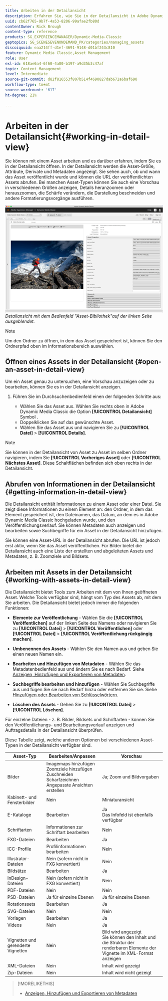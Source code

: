 ```yaml
---
title: Arbeiten in der Detailansicht
description: Erfahren Sie, wie Sie in der Detailansicht in Adobe Dynamic Media Classic arbeiten.
uuid: cb62f765-9b7f-4a53-8206-99afae2fb80d
contentOwner: Rick Brough
content-type: reference
products: SG_EXPERIENCEMANAGER/Dynamic-Media-Classic
geptopics: SG_SCENESEVENONDEMAND_PK/categories/managing_assets
discoiquuid: eaa214ff-d1ef-4691-9148-d01bf243c810
feature: Dynamic Media Classic,Asset Management
role: User
exl-id: 618ae6a4-6f60-4a80-b197-a9d35b3c47af
topic: Content Management
level: Intermediate
source-git-commit: d82f816553f807b514f4690827dab672a6baf690
workflow-type: tm+mt
source-wordcount: '617'
ht-degree: 21%

---
```


# Arbeiten in der Detailansicht{#working-in-detail-view}

Sie können mit einem Asset arbeiten und es darüber erfahren, indem Sie es in der Detailansicht öffnen. In der Detailansicht werden die Asset-Größe, Attribute, Derivate und Metadaten angezeigt. Sie sehen auch, ob und wann das Asset veröffentlicht wurde und können die URL der veröffentlichten Assets abrufen. Bei manchen Asset-Typen können Sie auch eine Vorschau in verschiedenen Größen anzeigen, Details heranzoomen oder herauszoomen, die Schärfe verändern, die Darstellung beschneiden und andere Formatierungsvorgänge ausführen.

<!-- 

Comment Type: remark
Last Modified By: Rick Brough (rbrough@adobe.com)
Last Modified Date: 2018-06-14T13:52:46.623-0400

<p>as_detail_view_popup.png found in Downloads on local in folder "scene7-images"</p>

 -->

![Detailansicht](/help/using/assets/image_0.img.png)
*Detailansicht mit dem Bedienfeld &quot;Asset-Bibliothek&quot;auf der linken Seite ausgeblendet.*

>[!NOTE]
>
>Um den Ordner zu öffnen, in dem das Asset gespeichert ist, können Sie den Ordnerpfad oben im Informationsbereich auswählen.

## Öffnen eines Assets in der Detailansicht {#open-an-asset-in-detail-view}

Um ein Asset genau zu untersuchen, eine Vorschau anzuzeigen oder zu bearbeiten, können Sie es in der Detailansicht anzeigen.

1. Führen Sie im Durchsuchenbedienfeld einen der folgenden Schritte aus:

   * Wählen Sie das Asset aus. Wählen Sie rechts oben in Adobe Dynamic Media Classic die Option **[!UICONTROL Detailansicht]** Symbol .
   * Doppelklicken Sie auf das gewünschte Asset.
   * Wählen Sie das Asset aus und navigieren Sie zu **[!UICONTROL Datei]** > **[!UICONTROL Details]**.

>[!NOTE]
>
>Sie können in der Detailansicht von Asset zu Asset im selben Ordner navigieren, indem Sie **[!UICONTROL Vorheriges Asset]** oder **[!UICONTROL Nächstes Asset]**. Diese Schaltflächen befinden sich oben rechts in der Detailansicht.

## Abrufen von Informationen in der Detailansicht {#getting-information-in-detail-view}

Die Detailansicht enthält Informationen zu einem Asset oder einer Datei. Sie zeigt diese Informationen zu einem Element an: den Ordner, in dem das Element gespeichert ist, den Dateinamen, das Datum, an dem es in Adobe Dynamic Media Classic hochgeladen wurde, und den Veröffentlichungsverlauf. Sie können Metadaten auch anzeigen und bearbeiten sowie Suchbegriffe für ein Asset in der Detailansicht hinzufügen.

Sie können eine Asset-URL in der Detailansicht abrufen. Die URL ist jedoch erst aktiv, wenn Sie das Asset veröffentlichen. Für Bilder bietet die Detailansicht auch eine Liste der erstellten und abgeleiteten Assets und Metadaten, z. B. Zoomziele und Bildsets.

## Arbeiten mit Assets in der Detailansicht {#working-with-assets-in-detail-view}

Die Detailansicht bietet Tools zum Arbeiten mit dem von Ihnen geöffneten Asset. Welche Tools verfügbar sind, hängt vom Typ des Assets ab, mit dem Sie arbeiten. Die Detailansicht bietet jedoch immer die folgenden Funktionen:

* **Elemente zur Veröffentlichung** - Wählen Sie die **[!UICONTROL Veröffentlichen]** auf der linken Seite des Namens oder navigieren Sie zu **[!UICONTROL Datei]** > **[!UICONTROL Veröffentlichen]** oder **[!UICONTROL Datei]** > **[!UICONTROL Veröffentlichung rückgängig machen]**.

* **Umbenennen des Assets** - Wählen Sie den Namen aus und geben Sie einen neuen Namen ein.

* **Bearbeiten und Hinzufügen von Metadaten** - Wählen Sie das Metadatenbedienfeld aus und ändern Sie es nach Bedarf. Siehe [Anzeigen, Hinzufügen und Exportieren von Metadaten](/help/using/viewing-adding-exporting-metadata.md).

* **Suchbegriffe bearbeiten und hinzufügen** - Wählen Sie Suchbegriffe aus und fügen Sie sie nach Bedarf hinzu oder entfernen Sie sie. Siehe [Hinzufügen oder Bearbeiten von Schlüsselwörtern](/help/using/viewing-adding-exporting-metadata.md).

* **Löschen des Assets** - Gehen Sie zu **[!UICONTROL Datei]** > **[!UICONTROL Löschen]**.

Für einzelne Dateien - z. B. Bilder, Bildsets und Schriftarten - können Sie den Veröffentlichungs- und Bearbeitungsverlauf anzeigen und Auftragsdetails in der Detailansicht überprüfen.

Diese Tabelle zeigt, welche anderen Optionen bei verschiedenen Asset-Typen in der Detailansicht verfügbar sind.

| Asset-Typ | Bearbeiten/Anpassen | Vorschau |
| --- | --- | --- |
| Bilder | Imagemaps hinzufügen<br>Zoomziele hinzufügen<br>Zuschneiden<br>Scharfzeichnen<br>Angepasste Ansichten erstellen | Ja; Zoom und Bildvorgaben |
| Kabinett- und Fensterbilder | Nein | Miniaturansicht |
| E-Kataloge | Bearbeiten | Ja<br>Das Infofeld ist ebenfalls verfügbar |
| Schriftarten | Informationen zur Schriftart bearbeiten | Nein |
| FXG-Dateien | Bearbeiten | Ja |
| ICC-Profile | Profilinformationen bearbeiten | Nein |
| Illustrator-Dateien | Nein (sofern nicht in FXG konvertiert) | Nein |
| Bildsätze | Bearbeiten | Ja |
| InDesign-Dateien | Nein (sofern nicht in FXG konvertiert) | Nein |
| PDF-Dateien | Nein | Nein |
| PSD-Dateien | Ja für einzelne Ebenen | Ja für einzelne Ebenen |
| Rotationssets | Bearbeiten | Ja |
| SVG-Dateien | Nein | Nein |
| Vorlagen | Bearbeiten | Ja |
| Videos | Nein | Ja |
| Vignetten und gerenderte Vignetten | Nein | Bild wird angezeigt<br>Sie können den Inhalt und die Struktur der renderbaren Elemente der Vignette im XML-Format anzeigen |
| XML-Dateien | Nein | Inhalt wird gezeigt |
| Zip-Dateien | Nein | Inhalt wird nicht gezeigt |

>[!MORELIKETHIS]
>
>* [Anzeigen, Hinzufügen und Exportieren von Metadaten](viewing-adding-exporting-metadata.md#viewing_adding_and_exporting_metadata)
